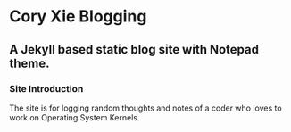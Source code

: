# Cory Xie Blogging

## A Jekyll based static blog site with Notepad theme.

### Site Introduction

The site is for logging random thoughts and notes of a coder who loves to work on Operating System Kernels.
